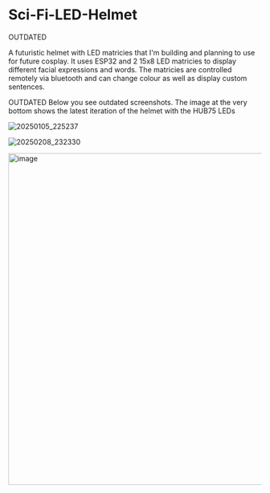 # Sci-Fi-LED-Helmet
OUTDATED

A futuristic helmet with LED matricies that I'm building and planning to use for future cosplay. It uses ESP32 and 2 15x8 LED matricies to display different facial expressions and words. The matricies are controlled remotely via bluetooth and can change colour as well as display custom sentences.

OUTDATED
Below you see outdated screenshots. The image at the very bottom shows the latest iteration of the helmet with the HUB75 LEDs

![20250105_225237](https://github.com/user-attachments/assets/c0d33c18-fe95-4ea5-a085-f643a006db75)


![20250208_232330](https://github.com/user-attachments/assets/9d76efbe-9ee2-4e48-86ea-7912e97a7b2f)


<img width="537" height="661" alt="image" src="https://github.com/user-attachments/assets/b6de824c-7a0d-4844-bccf-f7a16017451f" />
